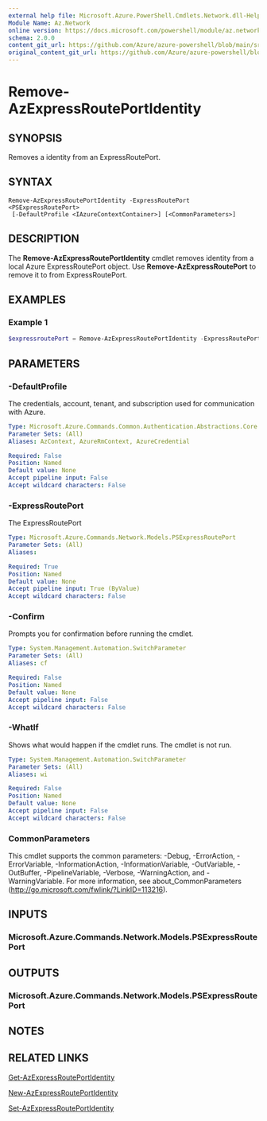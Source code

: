 ```yaml
---
external help file: Microsoft.Azure.PowerShell.Cmdlets.Network.dll-Help.xml
Module Name: Az.Network
online version: https://docs.microsoft.com/powershell/module/az.network/remove-azexpressrouteportidentity
schema: 2.0.0
content_git_url: https://github.com/Azure/azure-powershell/blob/main/src/Network/Network/help/Remove-AzExpressRoutePortIdentity.md
original_content_git_url: https://github.com/Azure/azure-powershell/blob/main/src/Network/Network/help/Remove-AzExpressRoutePortIdentity.md
---
```


# Remove-AzExpressRoutePortIdentity

## SYNOPSIS
Removes a identity from an ExpressRoutePort.

## SYNTAX

```
Remove-AzExpressRoutePortIdentity -ExpressRoutePort <PSExpressRoutePort>
 [-DefaultProfile <IAzureContextContainer>] [<CommonParameters>]
```

## DESCRIPTION
The **Remove-AzExpressRoutePortIdentity** cmdlet removes identity from a local Azure ExpressRoutePort object. Use **Remove-AzExpressRoutePort** to remove it to from ExpressRoutePort.

## EXAMPLES

### Example 1
```powershell
$expressroutePort = Remove-AzExpressRoutePortIdentity -ExpressRoutePort $expressroutePort
```

## PARAMETERS

### -DefaultProfile
The credentials, account, tenant, and subscription used for communication with Azure.

```yaml
Type: Microsoft.Azure.Commands.Common.Authentication.Abstractions.Core.IAzureContextContainer
Parameter Sets: (All)
Aliases: AzContext, AzureRmContext, AzureCredential

Required: False
Position: Named
Default value: None
Accept pipeline input: False
Accept wildcard characters: False
```

### -ExpressRoutePort
The ExpressRoutePort

```yaml
Type: Microsoft.Azure.Commands.Network.Models.PSExpressRoutePort
Parameter Sets: (All)
Aliases:

Required: True
Position: Named
Default value: None
Accept pipeline input: True (ByValue)
Accept wildcard characters: False
```

### -Confirm
Prompts you for confirmation before running the cmdlet.

```yaml
Type: System.Management.Automation.SwitchParameter
Parameter Sets: (All)
Aliases: cf

Required: False
Position: Named
Default value: None
Accept pipeline input: False
Accept wildcard characters: False
```

### -WhatIf
Shows what would happen if the cmdlet runs.
The cmdlet is not run.

```yaml
Type: System.Management.Automation.SwitchParameter
Parameter Sets: (All)
Aliases: wi

Required: False
Position: Named
Default value: None
Accept pipeline input: False
Accept wildcard characters: False
```

### CommonParameters
This cmdlet supports the common parameters: -Debug, -ErrorAction, -ErrorVariable, -InformationAction, -InformationVariable, -OutVariable, -OutBuffer, -PipelineVariable, -Verbose, -WarningAction, and -WarningVariable. For more information, see about_CommonParameters (http://go.microsoft.com/fwlink/?LinkID=113216).


## INPUTS

### Microsoft.Azure.Commands.Network.Models.PSExpressRoutePort

## OUTPUTS

### Microsoft.Azure.Commands.Network.Models.PSExpressRoutePort

## NOTES

## RELATED LINKS
[Get-AzExpressRoutePortIdentity](./Get-AzExpressRoutePortIdentity.md)

[New-AzExpressRoutePortIdentity](./New-AzExpressRoutePortIdentity.md)

[Set-AzExpressRoutePortIdentity](./Set-AzExpressRoutePortIdentity.md)

